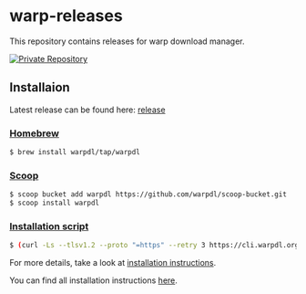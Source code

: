 # warp-releases

This repository contains releases for warp download manager.

<a href="https://fury.co/f/partner">
  <img src="https://badge.fury.io/fp/gemfury.svg" alt="Private Repository">
</a>

## Installaion


Latest release can be found here: [release](https://github.com/warpdl/warp-releases/releases/latest)

### [Homebrew](https://github.com/warpdl/homebrew-tap)

```bash
$ brew install warpdl/tap/warpdl
```

### [Scoop](https://github.com/warpdl/scoop-bucket)

```bash
$ scoop bucket add warpdl https://github.com/warpdl/scoop-bucket.git
$ scoop install warpdl
```

### [Installation script](https://cli.warpdl.org/install.sh)

```bash
$ (curl -Ls --tlsv1.2 --proto "=https" --retry 3 https://cli.warpdl.org/install.sh || wget -t 3 -qO- https://cli.warpdl.org/install.sh) | sh
```

For more details, take a look at [installation instructions](INSTALL.md).

You can find all installation instructions [here](https://cli.warpdl.org/).
